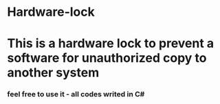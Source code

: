 # Hardware-lock
<h1>This is a hardware lock to prevent a software for unauthorized copy to another system </h1>

<h3>feel free to use it - all codes writed in C#</h3>
